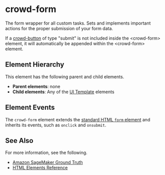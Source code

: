 # crowd\-form<a name="sms-ui-template-crowd-form"></a>

The form wrapper for all custom tasks\. Sets and implements important actions for the proper submission of your form data\.

If a [crowd\-button](sms-ui-template-crowd-button.md) of type "submit" is not included inside the <crowd\-form> element, it will automatically be appended within the <crowd\-form> element\.

## Element Hierarchy<a name="form-element-hierarchy"></a>

This element has the following parent and child elements\.
+ **Parent elements**: none
+ **Child elements**: Any of the [UI Template](sms-ui-template-reference.md) elements

## Element Events<a name="form-element-events"></a>

The `crowd-form` element extends the [standard HTML `form` element](https://developer.mozilla.org/en-US/docs/Web/HTML/Element/form) and inherits its events, such as `onclick` and `onsubmit`\.

## See Also<a name="form-see-also"></a>

For more information, see the following\.
+ [Amazon SageMaker Ground Truth](sms.md)
+ [HTML Elements Reference](sms-ui-template-reference.md)